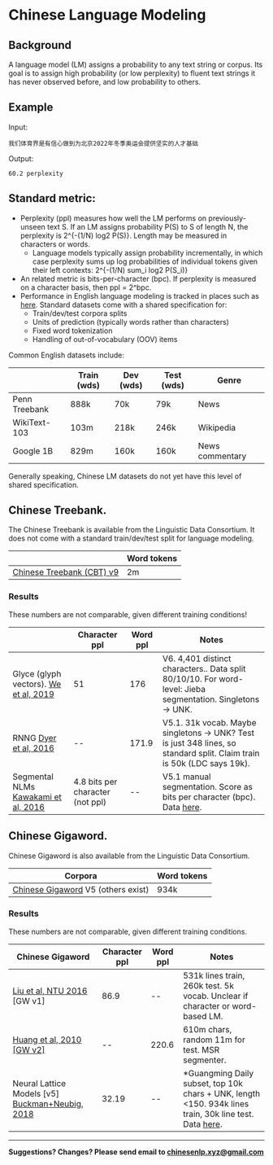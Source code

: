# Chinese Language Modeling


## Background

A language model (LM) assigns a probability to any text string or corpus.  Its goal is to assign high probability (or low perplexity) to fluent text strings it has never observed before, and low probability to others.

## Example

Input:

```
我们体育界是有信心做到为北京2022年冬季奥运会提供坚实的人才基础
```

Output:

```
60.2 perplexity
```

## Standard metric:

* Perplexity (ppl) measures how well the LM performs on previously-unseen text S.  If an LM assigns probability P(S) to S of length N, the perplexity is 2^{-(1/N) log2 P(S)}.  Length may be measured in characters or words.  
  * Language models typically assign probability incrementally, in which case perplexity sums up log probabilities of individual tokens given their left contexts: 2^{-(1/N) sum_i log2 P(S_i)}
* An related metric is bits-per-character (bpc).  If perplexity is measured on a character basis, then ppl = 2^bpc.
* Performance in English language modeling is tracked in places such as [here](https://paperswithcode.com/task/language-modeling).  Standard datasets come with a shared specification for:
  * Train/dev/test corpora splits
  * Units of prediction (typically words rather than characters)
  * Fixed word tokenization
  * Handling of out-of-vocabulary (OOV) items


Common English datasets include:

|   | Train (wds) | Dev (wds) | Test (wds) | Genre |
| --- | --- | --- | --- | --- |
|  Penn Treebank | 888k | 70k | 79k | News |
|  WikiText-103 | 103m | 218k | 246k | Wikipedia |
|  Google 1B | 829m | 160k | 160k | News commentary |

Generally speaking, Chinese LM datasets do not yet have this level of shared specification.

## <span class="t">Chinese Treebank</span>.

The Chinese Treebank is available from the Linguistic Data Consortium.  It does not come with a standard train/dev/test split for language modeling.

|   | Word tokens |
| --- | --- |
|  [Chinese Treebank (CBT) v9](https://catalog.ldc.upenn.edu/LDC2016T13) | 2m |

### Results

These numbers are not comparable, given different training conditions!

|   | Character ppl | Word ppl | Notes |
| --- | --- | --- | --- |
|  Glyce (glyph vectors). [We et al, 2019](https://arxiv.org/abs/1901.10125) | 51 | 176 | V6. 4,401 distinct characters.. Data split 80/10/10. For word-level: Jieba segmentation. Singletons → UNK. |
|  RNNG [Dyer et al, 2016](https://arxiv.org/abs/1602.07776) | -- | 171.9 | V5.1. 31k vocab. Maybe singletons → UNK? Test is just 348 lines, so standard split. Claim train is 50k (LDC says 19k). |
|  Segmental NLMs [Kawakami et al, 2016](https://arxiv.org/pdf/1811.09353.pdf) | 4.8 bits per character (not ppl) | -- | V5.1 manual segmentation. Score as bits per character (bpc). Data [here](https://s3.eu-west-2.amazonaws.com/k-kawakami/seg.zip). |

## <span class="t">Chinese Gigaword</span>.

Chinese Gigaword is also available from the Linguistic Data Consortium.

|  Corpora | Word tokens |
| --- | --- |
|  [Chinese Gigaword](https://catalog.ldc.upenn.edu/LDC2011T13) V5 (others exist) | 934k |

### Results

These numbers are not comparable, given different training conditions.

|  Chinese Gigaword | Character ppl | Word ppl | Notes |
| --- | --- | --- | --- |
|  [Liu et al, NTU 2016](https://arxiv.org/abs/1611.08656) [GW v1] | 86.9 | -- | 531k lines train, 260k test. 5k vocab. Unclear if character or word-based LM. |
|  [Huang et al, 2010 [GW v2]](http://www.imaging.org/site/PDFS/Reporter/Articles/2010_25/Rep25_2_EI2010_HUANG.pdf) | -- | 220.6 | 610m chars, random 11m for test. MSR segmenter. |
|  Neural Lattice Models [v5] [Buckman+Neubig, 2018](https://www.mitpressjournals.org/doi/pdf/10.1162/tacl_a_00036) | 32.19 | -- | *Guangming Daily subset, top 10k chars + UNK, length <150. 934k lines train, 30k line test. Data [here](https://github.com/jbuckman/neural-lattice-language-models). |

---

**Suggestions? Changes? Please send email to [chinesenlp.xyz@gmail.com](mailto:chinesenlp.xyz@gmail.com)**



